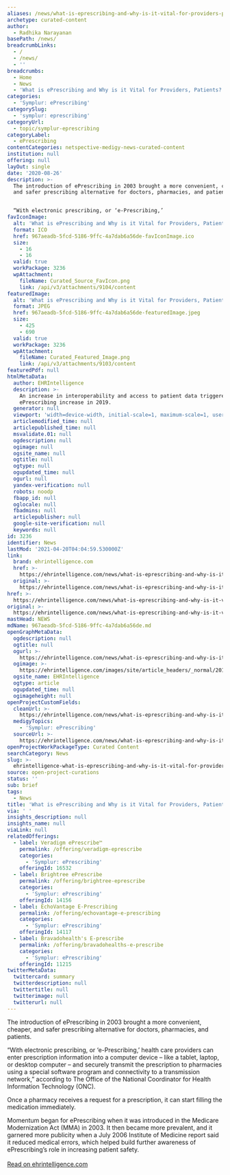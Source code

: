 ```yaml
---
aliases: /news/what-is-eprescribing-and-why-is-it-vital-for-providers-patients
archetype: curated-content
author:
  - Radhika Narayanan
basePath: /news/
breadcrumbLinks:
  - /
  - /news/
  - ''
breadcrumbs:
  - Home
  - News
  - 'What is ePrescribing and Why is it Vital for Providers, Patients?'
categories:
  - 'Symplur: ePrescribing'
categorySlug:
  - 'symplur: eprescribing'
categoryUrl:
  - topic/symplur-eprescribing
categoryLabel:
  - ePrescribing
contentCategories: netspective-medigy-news-curated-content
institution: null
offering: null
layOut: single
date: '2020-08-26'
description: >-
  The introduction of ePrescribing in 2003 brought a more convenient, cheaper,
  and safer prescribing alternative for doctors, pharmacies, and patients.


  “With electronic prescribing, or ‘e-Prescribing,’
favIconImage:
  alt: 'What is ePrescribing and Why is it Vital for Providers, Patients?'
  format: ICO
  href: 967aeadb-5fcd-5186-9ffc-4a7dab6a56de-favIconImage.ico
  size:
    - 16
    - 16
  valid: true
  workPackage: 3236
  wpAttachment:
    fileName: Curated_Source_FavIcon.png
    link: /api/v3/attachments/9104/content
featuredImage:
  alt: 'What is ePrescribing and Why is it Vital for Providers, Patients?'
  format: JPEG
  href: 967aeadb-5fcd-5186-9ffc-4a7dab6a56de-featuredImage.jpeg
  size:
    - 425
    - 690
  valid: true
  workPackage: 3236
  wpAttachment:
    fileName: Curated_Featured_Image.png
    link: /api/v3/attachments/9103/content
featuredPdf: null
htmlMetaData:
  author: EHRIntelligence
  description: >-
    An increase in interoperability and access to patient data triggered an
    ePrescribing increase in 2019.
  generator: null
  viewport: 'width=device-width, initial-scale=1, maximum-scale=1, user-scalable=no'
  articlemodified_time: null
  articlepublished_time: null
  msvalidate.01: null
  ogdescription: null
  ogimage: null
  ogsite_name: null
  ogtitle: null
  ogtype: null
  ogupdated_time: null
  ogurl: null
  yandex-verification: null
  robots: noodp
  fbapp_id: null
  oglocale: null
  fbadmins: null
  articlepublisher: null
  google-site-verification: null
  keywords: null
id: 3236
identifier: News
lastMod: '2021-04-20T04:04:59.530000Z'
link:
  brand: ehrintelligence.com
  href: >-
    https://ehrintelligence.com/news/what-is-eprescribing-and-why-is-it-vital-for-providers-patients
  original: >-
    https://ehrintelligence.com/news/what-is-eprescribing-and-why-is-it-vital-for-providers-patients
href: >-
  https://ehrintelligence.com/news/what-is-eprescribing-and-why-is-it-vital-for-providers-patients
original: >-
  https://ehrintelligence.com/news/what-is-eprescribing-and-why-is-it-vital-for-providers-patients
mastHead: NEWS
mdName: 967aeadb-5fcd-5186-9ffc-4a7dab6a56de.md
openGraphMetaData:
  ogdescription: null
  ogtitle: null
  ogurl: >-
    https://ehrintelligence.com/news/what-is-eprescribing-and-why-is-it-vital-for-providers-patients
  ogimage: >-
    https://ehrintelligence.com/images/site/article_headers/_normal/2018-11-27-Part-C-D-prescriptions.png
  ogsite_name: EHRIntelligence
  ogtype: article
  ogupdated_time: null
  ogimageheight: null
openProjectCustomFields:
  cleanUrl: >-
    https://ehrintelligence.com/news/what-is-eprescribing-and-why-is-it-vital-for-providers-patients
  medigyTopics:
    - 'Symplur: ePrescribing'
  sourceUrl: >-
    https://ehrintelligence.com/news/what-is-eprescribing-and-why-is-it-vital-for-providers-patients
openProjectWorkPackageType: Curated Content
searchCategory: News
slug: >-
  ehrintelligence-what-is-eprescribing-and-why-is-it-vital-for-providers-patients
source: open-project-curations
status: ''
sub: brief
tags:
  - News
title: 'What is ePrescribing and Why is it Vital for Providers, Patients?'
via: ' '
insights_description: null
insights_name: null
viaLink: null
relatedOfferings:
  - label: Veradigm ePrescribe™
    permalink: /offering/veradigm-eprescribe
    categories:
      - 'Symplur: ePrescribing'
    offeringId: 16532
  - label: Brightree ePrescribe
    permalink: /offering/brightree-eprescribe
    categories:
      - 'Symplur: ePrescribing'
    offeringId: 14156
  - label: EchoVantage E-Prescribing
    permalink: /offering/echovantage-e-prescribing
    categories:
      - 'Symplur: ePrescribing'
    offeringId: 14117
  - label: Bravadohealth's E-prescribe
    permalink: /offering/bravadohealths-e-prescribe
    categories:
      - 'Symplur: ePrescribing'
    offeringId: 11215
twitterMetaData:
  twittercard: summary
  twitterdescription: null
  twittertitle: null
  twitterimage: null
  twitterurl: null
---
```

The introduction of ePrescribing in 2003 brought a more convenient, cheaper, and safer prescribing alternative for doctors, pharmacies, and patients.

“With electronic prescribing, or ‘e-Prescribing,’ health care providers can enter prescription information into a computer device – like a tablet, laptop, or desktop computer – and securely transmit the prescription to pharmacies using a special software program and connectivity to a transmission network,” according to The Office of the National Coordinator for Health Information Technology (ONC).

Once a pharmacy receives a request for a prescription, it can start filling the medication immediately.

Momentum began for ePrescribing when it was introduced in the Medicare Modernization Act (MMA) in 2003. It then became more prevalent, and it garnered more publicity when a July 2006 Institute of Medicine report said it reduced medical errors, which helped build further awareness of ePrescribing’s role in increasing patient safety.<br><br><a target="_blank" href=https://ehrintelligence.com/news/what-is-eprescribing-and-why-is-it-vital-for-providers-patients>Read on ehrintelligence.com</a>